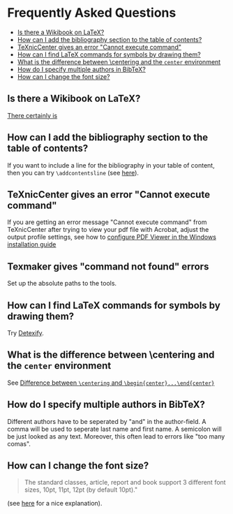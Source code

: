 # Frequently Asked Questions

<!-- Refresh TOC with 'shinclude -c xml -i faq.md' -->

<!-- BEGIN-MARKDOWN-TOC -->
* [Is there a Wikibook on LaTeX?](#is-there-a-wikibook-on-latex)
* [How can I add the bibliography section to the table of contents?](#how-can-i-add-the-bibliography-section-to-the-table-of-contents)
* [TeXnicCenter gives an error "Cannot execute command"](#texniccenter-gives-an-error--cannot-execute-command-)
* [How can I find LaTeX commands for symbols by drawing them?](#how-can-i-find-latex-commands-for-symbols-by-drawing-them)
* [What is the difference between \centering and the `center` environment](#what-is-the-difference-between--centering-and-the-center-environment)
* [How do I specify multiple authors in BibTeX?](#how-do-i-specify-multiple-authors-in-bibtex)
* [How can I change the font size?](#how-can-i-change-the-font-size)

<!-- END-MARKDOWN-TOC -->

## Is there a Wikibook on LaTeX?

[There certainly is](http://en.wikibooks.org/wiki/LaTeX)

## How can I add the bibliography section to the table of contents?

If you want to include a line for the bibliography in your table of content,
then you can try `\addcontentsline` (see [here](http://www.weinelt.de/latex/addcontentsline.html)).

## TeXnicCenter gives an error "Cannot execute command"

If you are getting an error message "Cannot execute command" from TeXnicCenter
after trying to view your pdf file with Acrobat, adjust the output profile
settings, see how to  [configure PDF Viewer in the Windows installation guide](https://github.com/UB-Mannheim/sci-work-course/blob/master/doc/install-windows.md#configure-pdf-viewer-optional)

## Texmaker gives "command not found" errors

Set up the absolute paths to the tools.

## How can I find LaTeX commands for symbols by drawing them?

Try [Detexify](http://detexify.kirelabs.org/classify.html).

## What is the difference between \centering and the `center` environment

See [Difference between `\centering` and `\begin{center}...\end{center}`](http://texblog.net/latex-archive/layout/center-centering/)

## How do I specify multiple authors in BibTeX?

Different authors have to be seperated by "and" in the author-field. A comma
will be used to seperate last name and first name. A semicolon will be just
looked as any text. Moreover, this often lead to errors like "too many comas".

## How can I change the font size?

> The standard classes, article, report and book support 3 different font sizes, 10pt, 11pt, 12pt (by default 10pt)." 

(see [here](http://texblog.org/2012/08/29/changing-the-font-size-in-latex/) for a nice explanation).
